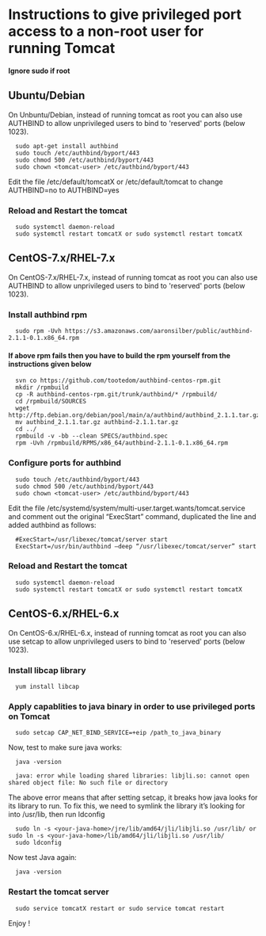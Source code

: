 # Instructions to give privileged port access to a non-root user for running Tomcat

#### Ignore sudo if root

## Ubuntu/Debian

On Unbuntu/Debian, instead of running tomcat as root you can also use AUTHBIND to allow unprivileged users to bind to 'reserved' ports (below 1023).

      sudo apt-get install authbind
      sudo touch /etc/authbind/byport/443
      sudo chmod 500 /etc/authbind/byport/443
      sudo chown <tomcat-user> /etc/authbind/byport/443
   
   Edit the file /etc/default/tomcatX or /etc/default/tomcat to change AUTHBIND=no to AUTHBIND=yes
   
### Reload and Restart the tomcat

      sudo systemctl daemon-reload
      sudo systemctl restart tomcatX or sudo systemctl restart tomcatX
      


## CentOS-7.x/RHEL-7.x 

On CentOS-7.x/RHEL-7.x, instead of running tomcat as root you can also use AUTHBIND to allow unprivileged users to bind to 'reserved' ports (below 1023).

### Install authbind rpm

      sudo rpm -Uvh https://s3.amazonaws.com/aaronsilber/public/authbind-2.1.1-0.1.x86_64.rpm
      
#### If above rpm fails then you have to build the rpm yourself from the instructions given below 

      svn co https://github.com/tootedom/authbind-centos-rpm.git
      mkdir /rpmbuild
      cp -R authbind-centos-rpm.git/trunk/authbind/* /rpmbuild/
      cd /rpmbuild/SOURCES
      wget http://ftp.debian.org/debian/pool/main/a/authbind/authbind_2.1.1.tar.gz
      mv authbind_2.1.1.tar.gz authbind-2.1.1.tar.gz
      cd ../
      rpmbuild -v -bb --clean SPECS/authbind.spec
      rpm -Uvh /rpmbuild/RPMS/x86_64/authbind-2.1.1-0.1.x86_64.rpm  

### Configure ports for authbind

      sudo touch /etc/authbind/byport/443
      sudo chmod 500 /etc/authbind/byport/443
      sudo chown <tomcat-user> /etc/authbind/byport/443
   
Edit the file /etc/systemd/system/multi-user.target.wants/tomcat.service and comment out the original “ExecStart” command, duplicated the line and added authbind as follows:

      #ExecStart=/usr/libexec/tomcat/server start
      ExecStart=/usr/bin/authbind –deep “/usr/libexec/tomcat/server” start
   
### Reload and Restart the tomcat
      sudo systemctl daemon-reload
      sudo systemctl restart tomcatX or sudo systemctl restart tomcatX
      
## CentOS-6.x/RHEL-6.x

On CentOS-6.x/RHEL-6.x, instead of running tomcat as root you can also use setcap to allow unprivileged users to bind to 'reserved' ports (below 1023).

### Install libcap library
      
      yum install libcap
      
### Apply capablities to java binary in order to use privileged ports on Tomcat

      sudo setcap CAP_NET_BIND_SERVICE=+eip /path_to_java_binary

Now, test to make sure java works:

      java -version

      java: error while loading shared libraries: libjli.so: cannot open shared object file: No such file or directory

The above error means that after setting setcap, it breaks how java looks for its library to run. To fix this, we need to symlink the library it’s looking for into /usr/lib, then run ldconfig

      sudo ln -s <your-java-home>/jre/lib/amd64/jli/libjli.so /usr/lib/ or sudo ln -s <your-java-home>/lib/amd64/jli/libjli.so /usr/lib/ 
      sudo ldconfig

Now test Java again:

      java -version
      
### Restart the tomcat server
      sudo service tomcatX restart or sudo service tomcat restart
      
Enjoy !
